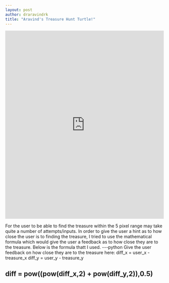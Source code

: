```yaml
---
layout: post
author: draravindrk
title: "Aravind's Treasure Hunt Turtle!"
---
```

<iframe src="https://trinket.io/embed/python/87cc894c55" width="100%" height="600" frameborder="0" marginwidth="0" marginheight="0" allowfullscreen></iframe>
 
For the user to be able to find the treasure within the 5 pixel range may take quite a number of attempts/inputs.
In order to give the user a hint as to how close the user is to finding the treasure, I tried to use the mathematical formula which would give the user a feedback as to how close they are to the treasure. Below is the formula thatt I used.
---python
Give the user feedback on how close they are to the treasure here:
  diff_x = user_x - treasure_x
  diff_y = user_y - treasure_y
  
  diff = pow((pow(diff_x,2) + pow(diff_y,2)),0.5)
  ---
